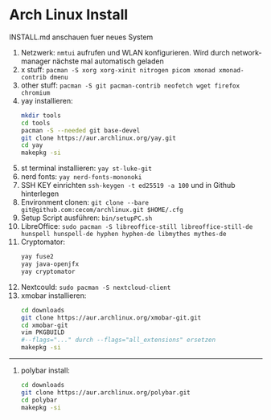 # Arch Linux Install

INSTALL.md anschauen fuer neues System

1. Netzwerk: `nmtui` aufrufen und WLAN konfigurieren. Wird durch network-manager nächste mal automatisch geladen
1. x stuff: `pacman -S xorg xorg-xinit nitrogen picom xmonad xmonad-contrib dmenu`
1. other stuff: `pacman -S git pacman-contrib neofetch wget firefox chromium`
1. yay installieren: 
   ```sh
   mkdir tools
   cd tools
   pacman -S --needed git base-devel
   git clone https://aur.archlinux.org/yay.git
   cd yay
   makepkg -si
   ```
1. st terminal installieren: `yay st-luke-git`
1. nerd fonts: `yay nerd-fonts-mononoki`
1. SSH KEY einrichten `ssh-keygen -t ed25519 -a 100` und in Github hinterlegen
1. Environment clonen: `git clone --bare git@github.com:cecom/archlinux.git $HOME/.cfg`
1. Setup Script ausführen: `bin/setupPC.sh`
1. LibreOffice: `sudo pacman -S libreoffice-still libreoffice-still-de hunspell hunspell-de hyphen hyphen-de libmythes mythes-de`
1. Cryptomator: 
   ```sh
   yay fuse2
   yay java-openjfx
   yay cryptomator
   ```
1. Nextcould: `sudo pacman -S nextcloud-client`
1. xmobar installieren:
   ```sh
   cd downloads
   git clone https://aur.archlinux.org/xmobar-git.git
   cd xmobar-git
   vim PKGBUILD
   #--flags="..." durch --flags="all_extensions" ersetzen
   makepkg -si

   
   ```


--------
1. polybar install: 
   ```sh
   cd downloads
   git clone https://aur.archlinux.org/polybar.git
   cd polybar
   makepkg -si
   ```
